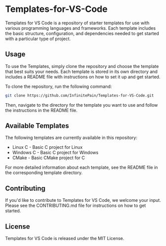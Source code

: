 # Templates-for-VS-Code

Templates for VS Code is a repository of starter templates for use with various programming languages and frameworks. Each template includes the basic structure, configuration, and dependencies needed to get started with a particular type of project.

## Usage

To use the Templates, simply clone the repository and choose the template that best suits your needs. Each template is stored in its own directory and includes a README file with instructions on how to set it up and get started.

To clone the repository, run the following command:
```sh
git clone https://github.com/InfinitePain/Templates-for-VS-Code.git
```
Then, navigate to the directory for the template you want to use and follow the instructions in the README file.
## Available Templates

The following templates are currently available in this repository:

- Linux C - Basic C project for Linux
- Windows C - Basic C project for Windows
- CMake - Basic CMake project for C

For more detailed information about each template, see the README file in the corresponding template directory.

## Contributing

If you'd like to contribute to Templates for VS Code, we welcome your input. Please see the CONTRIBUTING.md file for instructions on how to get started.

## License

Templates for VS Code is released under the MIT License.
